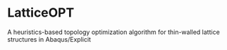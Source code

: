 # LatticeOPT
A heuristics-based topology optimization algorithm for thin-walled lattice structures in Abaqus/Explicit
